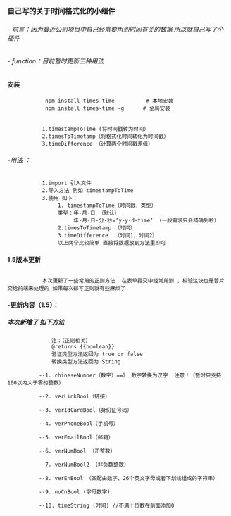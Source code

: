 ### 自己写的关于时间格式化的小组件
###### - 前言：因为最近公司项目中自己经常要用到时间有关的数据 所以就自己写了个插件
###### - function：目前暂时更新三种用法
#### 安装
                npm install times-time          # 本地安装
                npm install times-time -g      # 全局安装
##

               1.timestampToTime (将时间戳转为时间）
               2.timesToTimetamp（将格式化时间转化为时间戳）
               3.timeDifference （计算两个时间戳差值）
###### -用法 ：
##
               1.import 引入文件 
               2.导入方法 例如 timestampToTime
               3.使用 如下：
                    1. timestampToTime（时间戳，类型） 
                    类型：年-月-日 （默认）
                         年-月-日-分-秒=‘y-y-d-time’ （一般需求只会精确到秒）
                    2.timesToTimetamp （时间）
                    3.timeDifference  （时间1，时间2）
                    以上两个比较简单 直接将数据放到方法里即可


#### 1.5版本更新 
##     
               本次更新了一些常用的正则方法  在表单提交中经常用到 ，校验这块也是普片交给前端来处理的 如果每次都写正则就有些麻烦了 
#### -更新内容（1.5）：
  ##### 本次新增了 如下方法
              
                  注：（正则相关）
                  @returns {{boolean}}
                  验证类型方法返回为 true or false
                  转换类型方法返回为 String 
                  
              --1. chineseNumber（数字）==》 数字转换为汉字  注意！（暂时只支持100以内大于零的整数）
              
              --2. verLinkBool（链接）
              
              --3. verIdCardBool（身份证号码）
              
              --4. verPhoneBool（手机号）
              
              --5. verEmailBool（邮箱）
              
              --6. verNumBool （正整数）
              
              --7. verNumBool2 （非负数整数）
              
              --8. verEnBool （匹配由数字、26个英文字母或者下划线组成的字符串）
              
              --9. noCnBool (字母数字)
              
              --10. timeString (时间) //不满十位数在前面添加0
              
               
               
               
